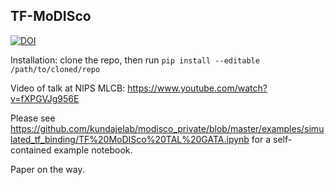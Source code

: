 ## TF-MoDISco

[![DOI](https://zenodo.org/badge/62352963.svg)](https://zenodo.org/badge/latestdoi/62352963)

Installation: clone the repo, then run `pip install --editable /path/to/cloned/repo`

Video of talk at NIPS MLCB: https://www.youtube.com/watch?v=fXPGVJg956E

Please see https://github.com/kundajelab/modisco_private/blob/master/examples/simulated_tf_binding/TF%20MoDISco%20TAL%20GATA.ipynb for a self-contained example notebook.

Paper on the way.
